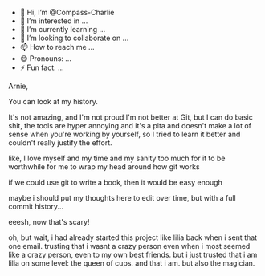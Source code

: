 - 👋 Hi, I’m @Compass-Charlie
- 👀 I’m interested in ...
- 🌱 I’m currently learning ...
- 💞️ I’m looking to collaborate on ...
- 📫 How to reach me ...
- 😄 Pronouns: ...
- ⚡ Fun fact: ...

Arnie,

You can look at my history. 

It's not amazing, and I'm not proud I'm not better at Git, but I can do basic shit, the tools are hyper annoying and it's a pita and doesn't make a lot of sense when you're working by yourself, so I tried to learn it better and couldn't really justify the effort.

like, I love myself and my time and my sanity too much for it to be worthwhile for me to wrap my head around how git works

if we could use git to write a book, then it would be easy enough

maybe i should put my thoughts here to edit over time, but with a full commit history...

eeesh, now that's scary!

oh, but wait, i had already started this project like lilia back when i sent that one email. trusting that i wasnt a crazy person even when i most seemed like a crazy person, even to my own best friends. but i just trusted that i am lilia on some level: the queen of cups. and that i am. but also the magician.

<!---
Compass-Charlie/Compass-Charlie is a ✨ special ✨ repository because its `README.md` (this file) appears on your GitHub profile.
You can click the Preview link to take a look at your changes.
--->
